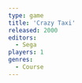 ```yaml
---
type: game
title: 'Crazy Taxi'
released: 2000
editors: 
  - Sega
players: 1
genres:
  - Course
---
```

